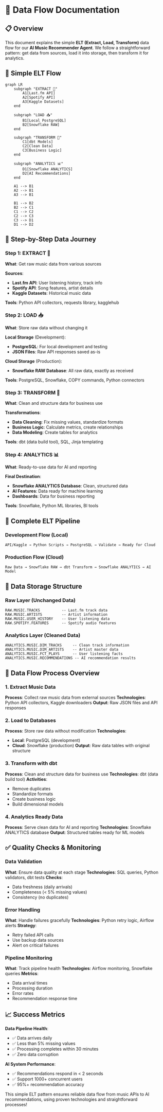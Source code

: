 # 🔄 Data Flow Documentation

## 📋 Overview

This document explains the simple **ELT (Extract, Load, Transform)** data flow for our **AI Music Recommender Agent**. We follow a straightforward pattern: get data from sources, load it into storage, then transform it for analytics.

## 🌊 Simple ELT Flow

```mermaid
graph LR
    subgraph "EXTRACT 📡"
        A1[Last.fm API]
        A2[Spotify API]
        A3[Kaggle Datasets]
    end
    
    subgraph "LOAD 📥"
        B1[Local PostgreSQL]
        B2[Snowflake RAW]
    end
    
    subgraph "TRANSFORM 🔧"
        C1[dbt Models]
        C2[Clean Data]
        C3[Business Logic]
    end
    
    subgraph "ANALYTICS 📊"
        D1[Snowflake ANALYTICS]
        D2[AI Recommendations]
    end
    
    A1 --> B1
    A2 --> B1
    A3 --> B1
    
    B1 --> B2
    B2 --> C1
    C1 --> C2
    C2 --> C3
    C3 --> D1
    D1 --> D2
```

## 🎯 Step-by-Step Data Journey

### Step 1: EXTRACT 📡
**What**: Get raw music data from various sources

**Sources**:
- **Last.fm API**: User listening history, track info
- **Spotify API**: Song features, artist details  
- **Kaggle Datasets**: Historical music data

**Tools**: Python API collectors, requests library, kagglehub

### Step 2: LOAD 📥
**What**: Store raw data without changing it

**Local Storage** (Development):
- **PostgreSQL**: For local development and testing
- **JSON Files**: Raw API responses saved as-is

**Cloud Storage** (Production):
- **Snowflake RAW Database**: All raw data, exactly as received

**Tools**: PostgreSQL, Snowflake, COPY commands, Python connectors

### Step 3: TRANSFORM 🔧
**What**: Clean and structure data for business use

**Transformations**:
- **Data Cleaning**: Fix missing values, standardize formats
- **Business Logic**: Calculate metrics, create relationships
- **Data Modeling**: Create tables for analytics

**Tools**: dbt (data build tool), SQL, Jinja templating

### Step 4: ANALYTICS 📊
**What**: Ready-to-use data for AI and reporting

**Final Destination**:
- **Snowflake ANALYTICS Database**: Clean, structured data
- **AI Features**: Data ready for machine learning
- **Dashboards**: Data for business reporting

**Tools**: Snowflake, Python ML libraries, BI tools

## 🔄 Complete ELT Pipeline

### Development Flow (Local)
```
API/Kaggle → Python Scripts → PostgreSQL → Validate → Ready for Cloud
```

### Production Flow (Cloud)
```
Raw Data → Snowflake RAW → dbt Transform → Snowflake ANALYTICS → AI Model
```

## 📁 Data Storage Structure

### Raw Layer (Unchanged Data)
```
RAW.MUSIC.TRACKS          -- Last.fm track data
RAW.MUSIC.ARTISTS         -- Artist information  
RAW.MUSIC.USER_HISTORY    -- User listening data
RAW.SPOTIFY.FEATURES      -- Spotify audio features
```

### Analytics Layer (Cleaned Data)
```
ANALYTICS.MUSIC.DIM_TRACKS     -- Clean track information
ANALYTICS.MUSIC.DIM_ARTISTS    -- Artist master data
ANALYTICS.MUSIC.FCT_PLAYS      -- User listening facts
ANALYTICS.MUSIC.RECOMMENDATIONS -- AI recommendation results
```

## 🔄 Data Flow Process Overview

### 1. Extract Music Data
**Process**: Collect raw music data from external sources
**Technologies**: Python API collectors, Kaggle downloaders
**Output**: Raw JSON files and API responses

### 2. Load to Databases
**Process**: Store raw data without modification
**Technologies**: 
- **Local**: PostgreSQL (development)
- **Cloud**: Snowflake (production)
**Output**: Raw data tables with original structure

### 3. Transform with dbt
**Process**: Clean and structure data for business use
**Technologies**: dbt (data build tool)
**Activities**: 
- Remove duplicates
- Standardize formats
- Create business logic
- Build dimensional models

### 4. Analytics Ready Data
**Process**: Serve clean data for AI and reporting
**Technologies**: Snowflake ANALYTICS database
**Output**: Structured tables ready for ML models

## ✅ Quality Checks & Monitoring

### Data Validation
**What**: Ensure data quality at each stage
**Technologies**: SQL queries, Python validators, dbt tests
**Checks**: 
- Data freshness (daily arrivals)
- Completeness (< 5% missing values)
- Consistency (no duplicates)

### Error Handling
**What**: Handle failures gracefully
**Technologies**: Python retry logic, Airflow alerts
**Strategy**: 
- Retry failed API calls
- Use backup data sources
- Alert on critical failures

### Pipeline Monitoring
**What**: Track pipeline health
**Technologies**: Airflow monitoring, Snowflake queries
**Metrics**: 
- Data arrival times
- Processing duration
- Error rates
- Recommendation response time

## 📈 Success Metrics

**Data Pipeline Health**:
- ✅ Data arrives daily
- ✅ Less than 5% missing values
- ✅ Processing completes within 30 minutes
- ✅ Zero data corruption

**AI System Performance**:
- ✅ Recommendations respond in < 2 seconds
- ✅ Support 1000+ concurrent users
- ✅ 95%+ recommendation accuracy

This simple ELT pattern ensures reliable data flow from music APIs to AI recommendations, using proven technologies and straightforward processes!